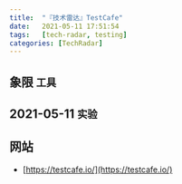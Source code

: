 ```yaml
---
title:  "『技术雷达』TestCafe"
date:   2021-05-11 17:51:54
tags:   [tech-radar, testing]
categories: [TechRadar]
---
```


## 象限 `工具`

## 2021-05-11 `实验`



## 网站

- [https://testcafe.io/](https://testcafe.io/)
